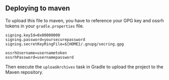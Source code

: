 ## Deploying to maven

To upload this file to maven, you have to reference your GPG key and ossrh tokens in your `gradle.properties` file.

```
signing.keyId=0x00000000
signing.password=yoursecurepassword
signing.secretKeyRingFile=${HOME}/.gnupg/secring.gpg

ossrhUsername=usernametoken
ossrhPassword=usernamepassword
```

Then execute the `uploadArchives` task in Gradle to upload the project to the Maven repository.
